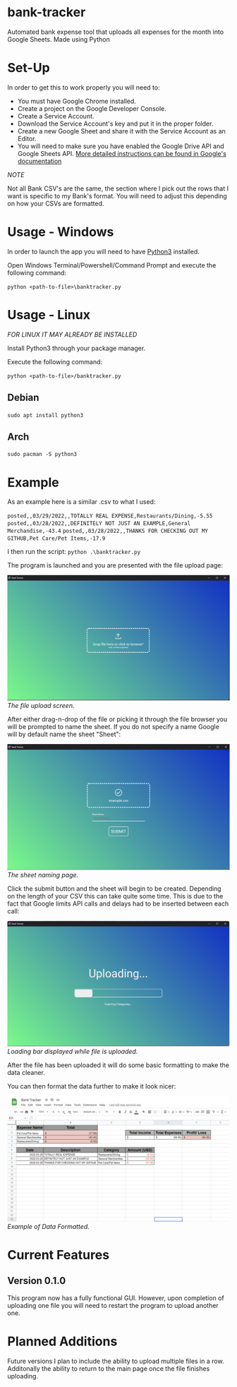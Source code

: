 # bank-tracker
Automated bank expense tool that uploads all expenses for the month into Google Sheets. Made using Python

# Set-Up
In order to get this to work properly you will need to:
+ You must have Google Chrome installed.
+ Create a project on the Google Developer Console.
+ Create a Service Account.
+ Download the Service Account's key and put it in the proper folder.
+ Create a new Google Sheet and share it with the Service Account as an Editor.
+ You will need to make sure you have enabled the Google Drive API and Google Sheets API.
[More detailed instructions can be found in Google's documentation](https://docs.gspread.org/en/latest/oauth2.html)

*NOTE*

Not all Bank CSV's are the same, the section where I pick out the rows that I want is specific to my Bank's format. You will need to adjust this depending on how your CSVs are formatted.

# Usage - Windows
In order to launch the app you will need to have [Python3](https://www.python.org/downloads/windows/) installed.

Open Windows Terminal/Powershell/Command Prompt and execute the following command:

`python <path-to-file>\banktracker.py`

# Usage - Linux
*FOR LINUX IT MAY ALREADY BE INSTALLED*

Install Python3 through your package manager.

Execute the following command:

`python <path-to-file>/banktracker.py`

## Debian

`sudo apt install python3`

## Arch

`sudo pacman -S python3`

# Example
As an example here is a similar .csv to what I used:

`posted,,03/29/2022,,TOTALLY REAL EXPENSE,Restaurants/Dining,-5.55`
`posted,,03/28/2022,,DEFINITELY NOT JUST AN EXAMPLE,General Merchandise,-43.4`
`posted,,03/28/2022,,THANKS FOR CHECKING OUT MY GITHUB,Pet Care/Pet Items,-17.9`

I then run the script:
`python .\banktracker.py`

The program is launched and you are presented with the file upload page:

![alt text](https://github.com/Dbevan770/bank-tracker/blob/main/tracker_gui_main_page.png "The file upload screen.")
*The file upload screen.*

After either drag-n-drop of the file or picking it through the file browser you will be prompted to name the sheet.
If you do not specify a name Google will by default name the sheet "Sheet<number>":

![alt text](https://github.com/Dbevan770/bank-tracker/blob/main/sheet_naming_page.png "The sheet naming page.")
*The sheet naming page.*

Click the submit button and the sheet will begin to be created. Depending on the length of your CSV this can take quite
some time. This is due to the fact that Google limits API calls and delays had to be inserted between each call:

![alt text](https://github.com/Dbevan770/bank-tracker/blob/main/uploading_page.png "Loading bar displayed while file is uploaded.")
*Loading bar displayed while file is uploaded.*

After the file has been uploaded it will do some basic formatting to make the data cleaner.

You can then format the data further to make it look nicer:

![alt text](https://github.com/Dbevan770/bank-tracker/blob/main/example_formatted.png "Example of Data Formatted.")
*Example of Data Formatted.*


# Current Features
## Version 0.1.0
This program now has a fully functional GUI. However, upon completion of uploading one file you will need to restart the program to upload another one.

# Planned Additions
Future versions I plan to include the ability to upload multiple files in a row. Additonally the ability to return to the main page once the file finishes uploading.
